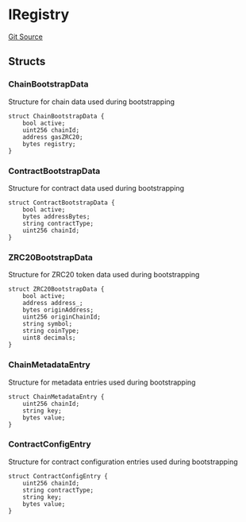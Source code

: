 # IRegistry
[Git Source](https://github.com/zeta-chain/protocol-contracts/blob/main/v2/contracts/evm/interfaces/IRegistry.sol)


## Structs
### ChainBootstrapData
Structure for chain data used during bootstrapping


```solidity
struct ChainBootstrapData {
    bool active;
    uint256 chainId;
    address gasZRC20;
    bytes registry;
}
```

### ContractBootstrapData
Structure for contract data used during bootstrapping


```solidity
struct ContractBootstrapData {
    bool active;
    bytes addressBytes;
    string contractType;
    uint256 chainId;
}
```

### ZRC20BootstrapData
Structure for ZRC20 token data used during bootstrapping


```solidity
struct ZRC20BootstrapData {
    bool active;
    address address_;
    bytes originAddress;
    uint256 originChainId;
    string symbol;
    string coinType;
    uint8 decimals;
}
```

### ChainMetadataEntry
Structure for metadata entries used during bootstrapping


```solidity
struct ChainMetadataEntry {
    uint256 chainId;
    string key;
    bytes value;
}
```

### ContractConfigEntry
Structure for contract configuration entries used during bootstrapping


```solidity
struct ContractConfigEntry {
    uint256 chainId;
    string contractType;
    string key;
    bytes value;
}
```

